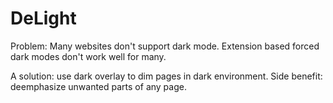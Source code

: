 # DeLight

Problem: Many websites don't support dark mode. Extension based forced dark modes don't work well for many.

A solution: use dark overlay to dim pages in dark environment. Side benefit: deemphasize unwanted parts of any page.
